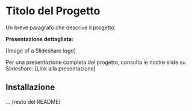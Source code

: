 # Titolo del Progetto

Un breve paragrafo che descrive il progetto.

**Presentazione dettagliata:**

[Image of a Slideshare logo]

Per una presentazione completa del progetto, consulta le nostre slide su Slideshare: [Link alla presentazione]

## Installazione

... (resto del README)
